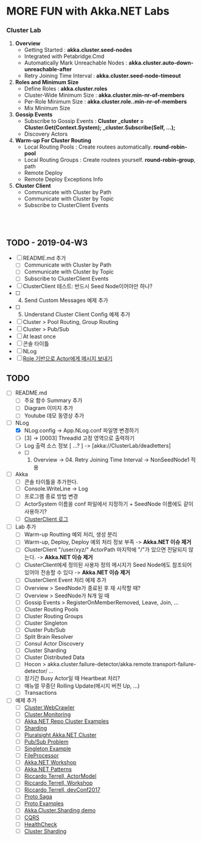# MORE FUN with Akka.NET Labs 

### Cluster Lab
1. **Overview**
   - Getting Started : **akka.cluster.seed-nodes**
   - Integrated with Petabridge.Cmd  
   - Automatically Mark Unreachable Nodes : **akka.cluster.auto-down-unreachable-after**
   - Retry Joining Time Interval : **akka.cluster.seed-node-timeout**
1. **Roles and Minimum Size**
   - Define Roles : **akka.cluster.roles**
   - Cluster-Wide Minimum Size : **akka.cluster.min-nr-of-members**
   - Per-Role Minimum Size : **akka.cluster.role.<role-name>.min-nr-of-members**
   - Mix Minimum Size  
1. **Gossip Events**
   - Subscribe to Gossip Events : **Cluster _cluster = Cluster.Get(Context.System); _cluster.Subscribe(Self, ...);**
   - Discovery Actors
1. **Warm-up For Cluster Routing**
   - Local Routing Pools : Create routees automatically. **round-robin-pool**
   - Local Routing Groups : Create routees yourself. **round-robin-group**, path
   - Remote Deploy
   - Remote Deploy Exceptions Info 
1. **Cluster Client**
   - Communicate with Cluster by Path 
   - Communicate with Cluster by Topic
   - Subscribe to ClusterClient Events

      
   
<br/>
<br/>

## TODO - 2019-04-W3

- [ ] README.md 추가
  - [ ] Communicate with Cluster by Path 
  - [ ] Communicate with Cluster by Topic
  - [ ] Subscribe to ClusterClient Events
- [ ] ClusterClient 테스트: 반드시 Seed Node이어야만 하나?
- [ ] 04. Send Custom Messages 예제 추가
- [ ] 05. Understand Cluster Client Config 예제 추가
- [ ] Cluster > Pool Routing, Group Routing
- [ ] Cluster > Pub/Sub
- [ ] At least once
- [ ] 콘솔 타이틀
- [ ] NLog 
- [ ] [Role 기반으로 Actor에게 메시지 보내기](https://github.com/akkadotnet/akka.net/issues/3757#issuecomment-483522034)

## TODO
- [ ] README.md
  - [ ] 주요 함수 Summary 추가
  - [ ] Diagram 이미지 추가
  - [ ] Youtube 데모 동영상 추가
- [ ] NLog
  - [x] NLog.config -> App.NLog.conf 파일명 변경하기
  - [ ] [3] -> [0003] ThreadId 고정 영역으로 출력하기
  - [ ] Log 출력 소스 정보 [ ...? ] -> [akka://ClusterLab/deadletters]
  - [ ] 01. Overview -> 04. Retry Joining Time Interval -> NonSeedNode1 적용
- [ ] Akka
  - [ ] 콘솔 타이틀을 추가한다.
  - [ ] Console.WriteLine -> Log
  - [ ] 프로그램 종료 방법 변경
  - [ ] ActorSystem 이름을 conf 파일에서 지정하기 + SeedNode 이름에도 같이 사용하기?
  - [ ] [ClusterClient 로그](https://github.com/akkadotnet/akka.net/issues/3315)
- [ ] Lab 추가
  - [ ] Warm-up Routting 예외 처리, 생성 분리
  - [ ] Warm-up, Deploy, Deploy 예외 처리 정보 부족 -> **Akka.NET 이슈 제거**
  - [ ] ClusterClient "/user/xyz/" ActorPath 마지막에 "/"가 있으면 전달되지 않는다. -> **Akka.NET 이슈 제거**
  - [ ] ClusterClient에세 정의된 사용자 정의 메시지가 Seed Node에도 참조되어 있어야 전송할 수 있다 -> **Akka.NET 이슈 제거**
  - [ ] ClusterClient Event 처리 예제 추가
  - [ ] Overview > SeedNode가 종료된 후 재 시작할 때?
  - [ ] Overview > SeedNode가 N개 일 때
  - [ ] Gossip Events > RegisterOnMemberRemoved, Leave, Join, ... 
  - [ ] Cluster Routing Pools
  - [ ] Cluster Routing Groups
  - [ ] Cluster Singleton
  - [ ] Cluster Pub/Sub
  - [ ] Split Brain Resolver
  - [ ] Consul Actor Discovery
  - [ ] Cluster Sharding
  - [ ] Cluster Distributed Data
  - [ ] Hocon > akka.cluster.failure-detector/akka.remote.transport-failure-detector/ ...
  - [ ] 장기간 Busy Actor일 때 Heartbeat 처리?
  - [ ] 매뉴얼 무중단 Rolling Update(메시지 버전 Up, ...)
  - [ ] Transactions
- [ ] 예제 추가
  - [ ] [Cluster.WebCrawler](https://github.com/petabridge/akkadotnet-code-samples/tree/master/Cluster.WebCrawler)
  - [ ] [Cluster.Monitoring](https://github.com/cgstevens/Akka.Cluster.Monitor)
  - [ ] [Akka.NET Repo Cluster Examples](https://github.com/akkadotnet/akka.net/tree/dev/src/examples/Cluster)
  - [ ] [Sharding](https://github.com/uatec/akka.net-clustersharding-example)
  - [ ] [Pluralsight Akka.NET Cluster](https://github.com/thelegendofando/Pluralsight)
  - [ ] [Pub/Sub Problem](https://github.com/thelegendofando/ProducerConsumerProblem)
  - [ ] [Singleton Example](https://github.com/cgstevens/MyClusterServices)
  - [ ] [FileProcessor](https://github.com/cgstevens/FileProcessor)
  - [ ] [Akka.NET Workshop](https://github.com/profesor79/LDNAAkkaWorkshop)
  - [ ] [Akka.NET Patterns](https://github.com/profesor79/akka.net.Patterns)
  - [ ] [Riccardo Terrell, ActorModel](https://github.com/rikace/AkkaActorModel)
  - [ ] [Riccardo Terrell, Workshop](https://github.com/rikace/akkaworkshop)
  - [ ] [Riccardo Terrell, devConf2017](https://github.com/rikace/devConf2017)
  - [ ] [Proto Saga](http://proto.actor/blog/2017/06/24/money-transfer-saga.html)
  - [ ] [Proto Examples](https://github.com/rogeralsing/protoactor-dotnet/tree/dev/examples)
  - [ ] [Akka.Cluster.Sharding demo](https://github.com/Horusiath/AkkaDemos)
  - [ ] [CQRS](https://github.com/Horusiath/AkkaCQRS)
  - [ ] [HealthCheck](https://github.com/petabridge/akkadotnet-healthcheck)
  - [ ] [Cluster Sharding](https://github.com/ctrlaltdan/akka.net-cluster-sharding)
